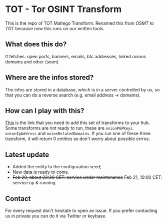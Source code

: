 # TOT - Tor OSINT Transform

This is the repo of TOT Maltego Transform.
Renamed this from *OSMT* to *TOT* because now this runs on our written tools.

## What does this do?

It fetches: open ports, banners, emails, btc addresses, linked onions domains and other (soon).

## Where are the infos stored?

The infos are stored in a database, which is in a server controlled by us, so that you can do a reverse search (e.g. email address -> domains).

## How can I play with this?

[This](https://cetas.paterva.com/TDS/runner/showseed/fpoldiklLZnPm7) is the link that you need to add this set of transforms to your hub. Some transforms are not ready to run, these are `onionPGPKeys`. `onionIpAddress` and `onionRelatedDomains`. If you run one of these three transform, it will return 0 entities so don't worry about possible errros.

## Latest update
- Added the entity to the configuration seed;
- New data is ready to come.
- ~~Feb 20, about 23:30 CET: service under maintenance~~ Feb 21, 10:00 CET: service up & running

## Contact

For every request don't hesitate to open an issue. If you prefer contacting us in private you can do it via Twitter or keybase. 
